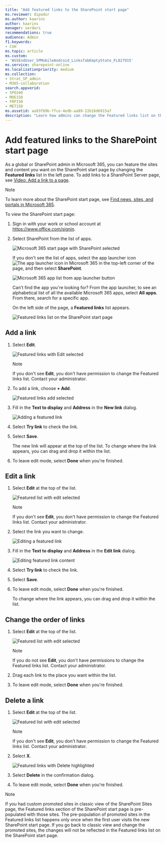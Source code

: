 ```yaml
---
title: "Add featured links to the SharePoint start page"
ms.reviewer: dipadur
ms.author: kaarins
author: kaarins
manager: serdars
recommendations: true
audience: Admin
f1.keywords:
- CSH
ms.topic: article
ms.custom:
- 'WSSEndUser_SPMobileAndroid_LinksTabEmptyState_FL827915'
ms.service: sharepoint-online
ms.localizationpriority: medium
ms.collection:  
- Strat_SP_admin
- M365-collaboration
search.appverid:
- SPO160
- MOE150
- FRP150
- MET150
ms.assetid: aa93f89b-ffce-4edb-aa89-22b16d6915a7
description: "Learn how admins can change the Featured links list on the SharePoint start page."
---
```


# Add featured links to the SharePoint start page

 As a global or SharePoint admin in Microsoft 365, you can feature the sites and content you want on the SharePoint start page by changing the **Featured links** list in the left pane. To add links to a SharePoint Server page, see [Video: Add a link to a page](https://support.office.com/article/F9B329F9-67BB-4258-A686-9CD98415E7CA).
  
> [!NOTE]
> To learn more about the SharePoint start page, see [Find news, sites, and portals in Microsoft 365](https://support.office.com/article/6b85097a-87e0-4611-a29a-dfd49b1a1220). 
  
To view the SharePoint start page:
  
1. Sign in with your work or school account at https://www.office.com/signin.
    
2. Select SharePoint from the list of apps. 
    
    ![Microsoft 365 start page with SharePoint selected](media/4ff2c093-2b26-4d28-a65b-4d02e66818df.png)
  
    If you don't see the list of apps, select the app launcher icon ![The app launcher icon in Microsoft 365](media/e5aee650-c566-4100-aaad-4cc2355d909f.png) in the top-left corner of the page, and then select **SharePoint**.
    
    ![Microsoft 365 app list from app launcher button](media/c0e1bfcd-a6e0-416d-a3c1-687ec8d7e82b.png)
  
   Can't find the app you're looking for? From the app launcher, to see an alphabetical list of all the available Microsoft 365 apps, select **All apps**. From there, search for a specific app. 
  
   On the left side of the page, a **Featured links** list appears. 
  
   ![Featured links list on the SharePoint start page](media/1bfded4a-2e65-47f5-95c2-ad3cf7e890fe.png)
  
## Add a link

1. Select **Edit**.

   ![Featured links with Edit selected](media/65008327-fb4d-4229-93a5-9b69e8d77660.png)
  
   > [!NOTE]
   > If you don't see **Edit**, you don't have permission to change the Featured links list. Contact your administrator. 
  
2. To add a link, choose **+ Add**.
    
   ![Featured links add selected](media/94b70b39-61a1-4a5b-9195-6c97832bb49e.png)
  
3. Fill in the **Text to display** and **Address** in the **New link** dialog. 
    
   ![Adding a featured link](media/271749eb-7236-4349-b721-cad1d790ea7a.png)
  
4. Select **Try link** to check the link. 
    
5. Select **Save**.
    
   The new link will appear at the top of the list. To change where the link appears, you can drag and drop it within the list.
    
6. To leave edit mode, select **Done** when you're finished. 
    
## Edit a link

1. Select **Edit** at the top of the list. 
    
   ![Featured list with edit selected](media/966fd31e-c5f5-4d5f-beac-742b10dcdc41.png)
  
   > [!NOTE]
   > If you don't see **Edit**, you don't have permission to change the Featured links list. Contact your administrator. 
  
2. Select the link you want to change.
    
   ![Editing a featured link](media/c319922b-6d0c-45a2-8493-7fb4276256fb.png)
  
3. Fill in the **Text to display** and **Address** in the **Edit link** dialog. 
    
   ![Editing featured link content](media/28ccfb5d-3992-4546-b36b-d6223f80f611.png)
  
4. Select **Try link** to check the link. 
    
5. Select **Save**.
    
6. To leave edit mode, select **Done** when you're finished. 
    
   To change where the link appears, you can drag and drop it within the list.
    
## Change the order of links

1. Select **Edit** at the top of the list. 
    
   ![Featured list with edit selected](media/966fd31e-c5f5-4d5f-beac-742b10dcdc41.png)
  
   > [!NOTE]
   > If you do not see **Edit**, you don't have permissions to change the Featured links list. Contact your administrator. 
  
2. Drag each link to the place you want within the list.
    
3. To leave edit mode, select **Done** when you're finished. 
    
## Delete a link

1. Select **Edit** at the top of the list. 
    
   ![Featured list with edit selected](media/966fd31e-c5f5-4d5f-beac-742b10dcdc41.png)
  
   > [!NOTE]
   > If you don't see **Edit**, you don't have permission to change the Featured links list. Contact your administrator. 
  
2. Select **X**. 
    
   ![Featured links with Delete highlighted](media/10a93009-9929-4102-b3b4-04aa318277ce.png)
  
3. Select **Delete** in the confirmation dialog. 
    
4. To leave edit mode, select **Done** when you're finished. 
    
> [!NOTE]
> If you had custom promoted sites in classic view of the SharePoint Sites page, the Featured links section of the SharePoint start page is pre-populated with those sites. The pre-population of promoted sites in the Featured links list happens only once when the first user visits the new SharePoint start page. If you go back to classic view and change the promoted sites, the changes will not be reflected in the Featured links list on the SharePoint start page. 
  

